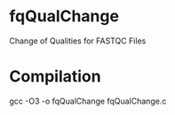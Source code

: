 # fqQualChange
Change of Qualities for FASTQC Files

# Compilation
gcc -O3 -o fqQualChange fqQualChange.c
